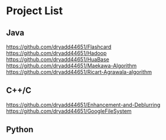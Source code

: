 <h1>Project List</h1>

<h2>Java</h2>


https://github.com/dryadd44651/Flashcard
https://github.com/dryadd44651/Hadoop
https://github.com/dryadd44651/HuaBase
https://github.com/dryadd44651/Maekawa-Algorithm
https://github.com/dryadd44651/Ricart-Agrawala-algorithm

<h2>C++/C</h2>


https://github.com/dryadd44651/Enhancement-and-Deblurring
https://github.com/dryadd44651/GoogleFileSystem

<h2>Python</h2>


